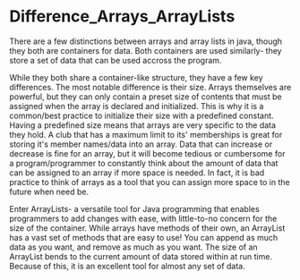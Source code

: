# Difference_Arrays_ArrayLists
There are a few distinctions between arrays and array lists in java, though they both are containers for data. Both containers are used similarly- they store a set of data that can be used accross the program.

While they both share a container-like structure, they have a few key differences. The most notable difference is their size. Arrays themselves are powerful, but they can only contain a preset size of contents that must be assigned when the array is declared and initialized. This is why it is a common/best practice to initialize their size with a predefined constant. Having a predefined size means that arrays are very specific to the data they hold. A club that has a maximum limit to its' memberships is great for storing it's member names/data into an array. Data that can increase or decrease is fine for an array, but it will become tedious or cumbersome for a program/programmer to constantly think about the amount of data that can be assigned to an array if more space is needed. In fact, it is bad practice to think of arrays as a tool that you can assign more space to in the future when need be. 

Enter ArrayLists- a versatile tool for Java programming that enables programmers to add changes with ease, with little-to-no concern for the size of the container. While arrays have methods of their own, an ArrayList has a vast set of methods that are easy to use! You can append as much data as you want, and remove as much as you want. The size of an ArrayList bends to the current amount of data stored within at run time. Because of this, it is an excellent tool for almost any set of data.
